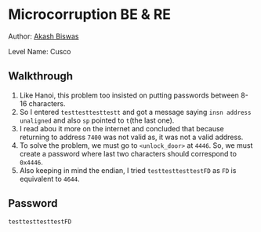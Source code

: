 # Microcorruption BE & RE

Author: [Akash Biswas](https://github.com/akashkb-a01)

Level Name: Cusco

## Walkthrough
1. Like Hanoi, this problem too insisted on putting passwords between 8-16 characters.
2. So I entered `testtesttesttestt` and got a message saying `insn address unaligned` and also `sp` pointed to `t`(the last one).
3. I read abou it more on the internet and concluded that because returning to address `7400` was not valid as, it was not a valid address.
4. To solve the problem, we must go to `<unlock_door>` at `4446`. So, we must create a password where last two characters should correspond to `0x4446`.
5. Also keeping in mind the endian, I tried `testtesttesttestFD` as `FD` is equivalent to `4644`.

## Password
`testtesttesttestFD`
